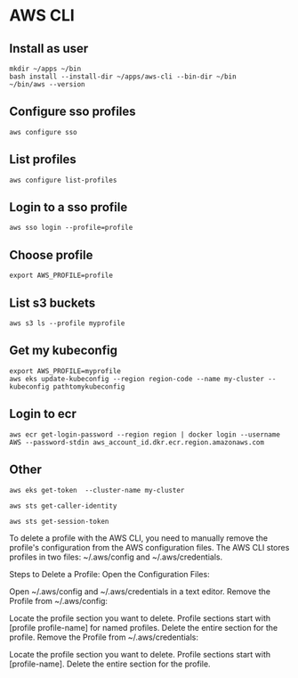 # AWS CLI

## Install as user

```shell
mkdir ~/apps ~/bin
bash install --install-dir ~/apps/aws-cli --bin-dir ~/bin
~/bin/aws --version
```

## Configure sso profiles

```shell
aws configure sso
```

## List profiles

```shell
aws configure list-profiles
```

## Login to a sso profile

```shell
aws sso login --profile=profile
```

## Choose profile

```shell
export AWS_PROFILE=profile
```

## List s3 buckets

```shell
aws s3 ls --profile myprofile
```

## Get my kubeconfig

```shell
export AWS_PROFILE=myprofile
aws eks update-kubeconfig --region region-code --name my-cluster --kubeconfig pathtomykubeconfig
```

## Login to ecr

```shell
aws ecr get-login-password --region region | docker login --username AWS --password-stdin aws_account_id.dkr.ecr.region.amazonaws.com
```

## Other

```shell
aws eks get-token  --cluster-name my-cluster

aws sts get-caller-identity

aws sts get-session-token
```

To delete a profile with the AWS CLI, you need to manually remove the profile's configuration from the AWS configuration files. The AWS CLI stores profiles in two files: ~/.aws/config and ~/.aws/credentials.

Steps to Delete a Profile:
Open the Configuration Files:

Open ~/.aws/config and ~/.aws/credentials in a text editor.
Remove the Profile from ~/.aws/config:

Locate the profile section you want to delete. Profile sections start with [profile profile-name] for named profiles.
Delete the entire section for the profile.
Remove the Profile from ~/.aws/credentials:

Locate the profile section you want to delete. Profile sections start with [profile-name].
Delete the entire section for the profile.
